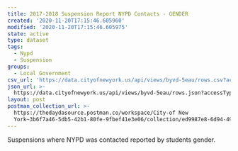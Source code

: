 ```yaml
---
title: 2017-2018 Suspension Report NYPD Contacts - GENDER
created: '2020-11-20T17:15:46.605960'
modified: '2020-11-20T17:15:46.605975'
state: active
type: dataset
tags:
  - Nypd
  - Suspension
groups:
  - Local Government
csv_url: 'https://data.cityofnewyork.us/api/views/byvd-5eau/rows.csv?accessType=DOWNLOAD'
json_url: >-
  https://data.cityofnewyork.us/api/views/byvd-5eau/rows.json?accessType=DOWNLOAD
layout: post
postman_collection_url: >-
  https://thedaydasource.postman.co/workspace/City-of New
  York~3b6f7a46-5db5-42b1-80fe-9fbef41e3e06/collection/ed9987e8-6d94-492e-a6dd-21d142b89478
---
```

Suspensions where NYPD was contacted reported by students gender.

